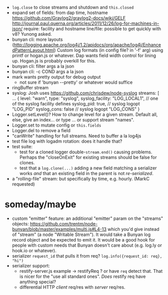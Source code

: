 - `log.close` to close streams and shutdown and `this.closed`
- expand set of fields: from dap
    time, hostname
    <https://github.com/Graylog2/graylog2-docs/wiki/GELF>
    <http://journal.paul.querna.org/articles/2011/12/26/log-for-machines-in-json/>
    require: facility and hostname
    line/file: possible to get quickly with v8? Yunong asked.
- bunyan cli: more layouts (http://logging.apache.org/log4j/1.2/apidocs/org/apache/log4j/EnhancedPatternLayout.html)
  Custom log formats (in config file? in '-f' arg) using printf or hogan.js
  or whatever. Dap wants field width control for lining up. Hogan.js is
  probably overkill for this.
- bunyan cli: filter args a la json
- bunyan cli: -c COND args a la json
- mark wants pretty output for debug output
    - not sure if 'bunyan --pretty' or whatever would suffice
- ringBuffer stream
- syslog: Josh uses https://github.com/chrisdew/node-syslog
    streams: [
        ...
        {
            level: "warn",
            type: "syslog",
            syslog_facility: "LOG_LOCAL1", // one of the syslog facility defines
            syslog_pid: true,   // syslog logopt "LOG_PID"
            syslog_cons: false  // syslog logopt "LOG_CONS"
        }
- Logger.setLevel()? How to change level for a given stream. Default all,
  else, give an index... or type ... or support stream "names".
- Logger.set to mutate config or `this.fields`
- Logger.del to remove a field
- "canWrite" handling for full streams. Need to buffer a la log4js
- test file log with logadm rotation: does it handle that?
- test suite:
    - test for a cloned logger double-`stream.end()` causing problems.
      Perhaps the "closeOnExit" for existing streams should be false for
      clones.
    - test that a `log.clone(...)` adding a new field matching a serializer
      works *and* that an existing field in the parent is not *re-serialized*.
- a "rolling-file" stream: but specifically by time, e.g. hourly. (MarkC
  requested)


# someday/maybe

- custom "emitter" feature: an additional "emitter" param on the "streams"
  objects: <https://github.com/trentm/node-bunyan/blob/master/examples/multi.js#L4-13>
  which you'd give instead of "stream" (a node "Writable Stream").
  It would take a Bunyan log record object and be expected to emit it.
  It would be a good hook for people with custom needs that Bunyan doesn't
  care about (e.g. log.ly or hook.io or whatever).
- serializer `request_id` that pulls it from req? `log.info({request_id: req}, "hi")`
- serializer support:
    - restify-server.js example -> restifyReq ? or have `req` detect that.
      That is nicer for the "use all standard ones". *Does* restify req
      have anything special?
    - differential HTTP *client* req/res with *server* req/res.
